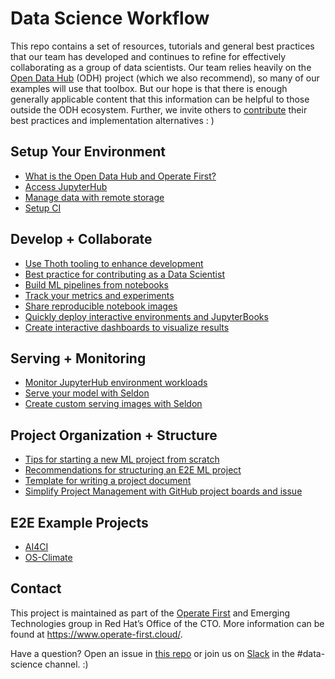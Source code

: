# Data Science Workflow

This repo contains a set of resources, tutorials and general best practices that our team has developed and continues to refine for effectively collaborating as a group of data scientists. Our team relies heavily on the [Open Data Hub](https://opendatahub.io/) (ODH) project (which we also recommend), so many of our examples will use that toolbox. But our hope is that there is enough generally applicable content that this information can be helpful to those outside the ODH ecosystem. Further, we invite others to [contribute](https://github.com/aicoe-aiops/data-science-workflows/issues/new) their best practices and implementation alternatives : )

## Setup Your Environment

* [What is the Open Data Hub and Operate First?](docs/setup_environment/odh_and_opf.md) 
* [Access JupyterHub](docs/setup_environment/JH_access.md)
* [Manage data with remote storage](docs/setup_environment/remote-storage.md)
* [Setup CI](docs/setup_environment/thoth.md)

## Develop + Collaborate 
* [Use Thoth tooling to enhance development](docs/develop_collaborate/thoth-tools.md)
* [Best practice for contributing as a Data Scientist](docs/develop_collaborate/how-to-contribute.md)
* [Build ML pipelines from notebooks](docs/develop_collaborate/automated-pipelines.md)
* [Track your metrics and experiments](docs/develop_collaborate/track-metrics-using-kubeflow.md)
* [Share reproducible notebook images](docs/develop_collaborate/create_and_deploy_jh_image.md)
* [Quickly deploy interactive environments and JupyterBooks](docs/develop_collaborate/meteorize.md)
* [Create interactive dashboards to visualize results](docs/visualization/trino_and_superset.md)

## Serving + Monitoring
* [Monitor JupyterHub environment workloads](docs/serving_monitoring/monitor-jh)
* [Serve your model with Seldon](docs/serving_monitoring/deploy-models-using-seldon.md)
* [Create custom serving images with Seldon](docs/serving_monitoring/deploy-custom-model.md)

## Project Organization + Structure
* [Tips for starting a new ML project from scratch](docs/project_structure/getting-started.md)
* [Recommendations for structuring an E2E ML project](docs/project_structure/project-structure.md)
* [Template for writing a project document](docs/project_structure/project-document-template.md)
* [Simplify Project Management with GitHub project boards and issue](docs/project_structure/boards-and-issues.md)

## E2E Example Projects
* [AI4CI](https://github.com/aicoe-aiops/ocp-ci-analysis)
* [OS-Climate](https://github.com/os-climate/aicoe-osc-demo)


## Contact

This project is maintained as part of the [Operate First](https://www.operate-first.cloud/) and Emerging Technologies group in Red Hat’s Office of the CTO. More information can be found at https://www.operate-first.cloud/.

Have a question? Open an issue in [this repo](https://github.com/aicoe-aiops/data-science-workflows/issues/new) or join us on [Slack](https://join.slack.com/t/operatefirst/shared_invite/zt-o2gn4wn8-O39g7sthTAuPCvaCNRnLww) in the #data-science channel. :) 